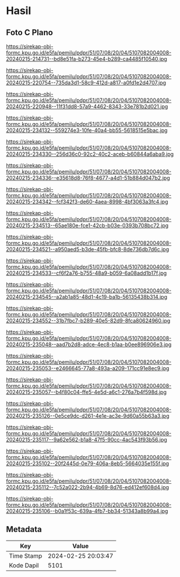 # Hasil

## Foto C Plano

https://sirekap-obj-formc.kpu.go.id/e5fa/pemilu/pdpr/51/07/08/20/04/5107082004008-20240215-214731--bd8e51fa-b273-45e4-b289-ca4485f10540.jpg

https://sirekap-obj-formc.kpu.go.id/e5fa/pemilu/pdpr/51/07/08/20/04/5107082004008-20240215-220754--735da3d1-58c9-412d-a817-a0fd1e2d4707.jpg

https://sirekap-obj-formc.kpu.go.id/e5fa/pemilu/pdpr/51/07/08/20/04/5107082004008-20240215-220948--11f31dd8-57a9-4462-8343-33e781b2d021.jpg

https://sirekap-obj-formc.kpu.go.id/e5fa/pemilu/pdpr/51/07/08/20/04/5107082004008-20240215-234132--559274e3-10fe-40a4-bb55-5618515e5bac.jpg

https://sirekap-obj-formc.kpu.go.id/e5fa/pemilu/pdpr/51/07/08/20/04/5107082004008-20240215-234330--256d36c0-92c2-40c2-aceb-b60844a6aba9.jpg

https://sirekap-obj-formc.kpu.go.id/e5fa/pemilu/pdpr/51/07/08/20/04/5107082004008-20240215-234336--e35618d8-76f8-4677-a4d1-51b884d047b2.jpg

https://sirekap-obj-formc.kpu.go.id/e5fa/pemilu/pdpr/51/07/08/20/04/5107082004008-20240215-234342--fcf342f3-de60-4aea-8998-4bf3063a3fc4.jpg

https://sirekap-obj-formc.kpu.go.id/e5fa/pemilu/pdpr/51/07/08/20/04/5107082004008-20240215-234513--65ae180e-fce1-42cb-b03e-0393b708bc72.jpg

https://sirekap-obj-formc.kpu.go.id/e5fa/pemilu/pdpr/51/07/08/20/04/5107082004008-20240215-234521--a950aed5-b3de-45fb-bfc8-8de736db7d6c.jpg

https://sirekap-obj-formc.kpu.go.id/e5fa/pemilu/pdpr/51/07/08/20/04/5107082004008-20240215-234533--cf6f2a76-b755-48a9-b059-6a08add1b17f.jpg

https://sirekap-obj-formc.kpu.go.id/e5fa/pemilu/pdpr/51/07/08/20/04/5107082004008-20240215-234545--a2ab1a85-48d1-4c19-ba1b-56135438b314.jpg

https://sirekap-obj-formc.kpu.go.id/e5fa/pemilu/pdpr/51/07/08/20/04/5107082004008-20240215-234552--31b7fbc7-b289-40e5-82d9-8fca80624960.jpg

https://sirekap-obj-formc.kpu.go.id/e5fa/pemilu/pdpr/51/07/08/20/04/5107082004008-20240215-235048--aad7b2d8-adce-4ec8-b1aa-b0ee896906e3.jpg

https://sirekap-obj-formc.kpu.go.id/e5fa/pemilu/pdpr/51/07/08/20/04/5107082004008-20240215-235053--e2466645-77a8-493a-a209-171cc91e8ec9.jpg

https://sirekap-obj-formc.kpu.go.id/e5fa/pemilu/pdpr/51/07/08/20/04/5107082004008-20240215-235057--b4f80c04-ffe5-4e5d-a6c1-276a7b4f598d.jpg

https://sirekap-obj-formc.kpu.go.id/e5fa/pemilu/pdpr/51/07/08/20/04/5107082004008-20240215-235126--0e5ce9dc-d261-4e1e-ac3e-9d60a55b63a3.jpg

https://sirekap-obj-formc.kpu.go.id/e5fa/pemilu/pdpr/51/07/08/20/04/5107082004008-20240215-235117--9a62e562-b1a8-47f5-90cc-4ac543f93b56.jpg

https://sirekap-obj-formc.kpu.go.id/e5fa/pemilu/pdpr/51/07/08/20/04/5107082004008-20240215-235102--20f2445d-0e79-406a-8eb5-5664035e155f.jpg

https://sirekap-obj-formc.kpu.go.id/e5fa/pemilu/pdpr/51/07/08/20/04/5107082004008-20240215-235112--7c52a022-2b94-4b69-8d76-ed412ef608d4.jpg

https://sirekap-obj-formc.kpu.go.id/e5fa/pemilu/pdpr/51/07/08/20/04/5107082004008-20240215-235106--b0a1f53c-639a-4fb7-bb34-51343a8b99a4.jpg


## Metadata

| Key        | Value               |
| ---------- | ------------------- |
| Time Stamp | 2024-02-25 20:03:47 |
| Kode Dapil | 5101                |



